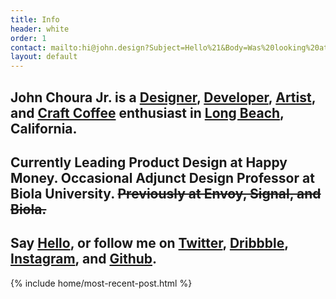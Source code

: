 ```yaml
---
title: Info
header: white
order: 1
contact: mailto:hi@john.design?Subject=Hello%21&Body=Was%20looking%20at%20your%20website%20and%20wanted%20to%20say%20hello%21
layout: default
---
```


<section class="slide page-header xs-mt6 xs-pt6 vh_90 display-flex align-items-center" data-background="rgb(238, 238, 238)">
  <div class="page-header--upper inline-table wrapper xs-pb6">
      <div class="col md-col-12">
        <h1 class="display-1 text-black">
          John Choura Jr. is a <a href="#" class="txt" data-txt="😁">Designer</a>, <a href="#" class="txt" data-txt="😬">Developer</a>, <a href="#" class="txt" data-txt="😵">Artist</a>, and <a href="#" class="txt" data-txt="☕️">Craft Coffee</a> enthusiast in <a href="#" class="txt" data-txt="☀️">Long Beach</a>, California.
        </h1>
      </div>
  </div>
</section>
<section class="slide page-header vh_90 display-flex align-items-center" data-background="rgba(236,255,254,1)">
  <div class="page-header--upper inline-table wrapper xs-pb6">
      <div class="col md-col-12">
        <h1 class="display-1 text-black">Currently Leading Product Design at Happy Money. Occasional Adjunct Design Professor at Biola University. <del>Previously at Envoy, Signal, and Biola.</del></h1>
      </div>
  </div>
</section>
<section class="slide page-header vh_90 display-flex align-items-center" data-background="rgba(255,254,236,1)">
  <div class="page-header--upper inline-table wrapper xs-pb6">
      <div class="col md-col-12">
        <h1 class="display-1 text-black">Say <a href="{{ page.contact }}" class="txt" data-txt="👋">Hello</a>, or follow me on <a href="{{ site.twitter }}" class="txt" data-txt="twitter">Twitter</a>, <a href="{{ site.dribbble }}" class="txt" data-txt="dribbble">Dribbble</a>, <a href="{{ site.instagram }}" class="txt" data-txt="instagram">Instagram</a>, and <a href="{{ site.github }}" class="txt" data-txt="github">Github</a>.</h1>
      </div>
  </div>
</section>
<section class="slide" data-background="rgb(238, 238, 238)">
  {% include home/most-recent-post.html %}
</section>
